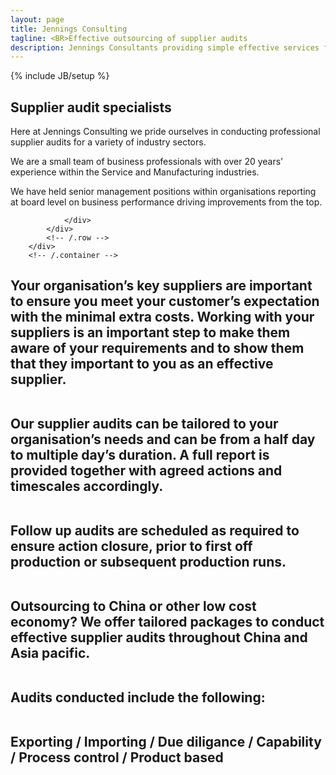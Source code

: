 ```yaml
---
layout: page
title: Jennings Consulting
tagline: <BR>Effective outsourcing of supplier audits
description: Jennings Consultants providing simple effective services for your organisation's needs
---
```

{% include JB/setup %}

<section id="about" class="about">
        <div class="container">
            <div class="row">
                <div class="col-lg-12 text-center">
                    <h2>Supplier audit specialists</h2>
                    <p class="lead">Here at Jennings Consulting we pride ourselves in conducting professional supplier audits for a variety of industry sectors. 

We are a small team of business professionals with over 20 years’ experience within the Service and Manufacturing industries.

We have held senior management positions within organisations reporting at board level on business performance driving improvements from the top.

                </div>
            </div>
            <!-- /.row -->
        </div>
        <!-- /.container -->
</section>



<section id="services" class="services">
  <div markdown="1">

<H2>Your organisation’s key suppliers are important to ensure you meet your customer’s expectation with the minimal extra costs.  Working with your suppliers is an important step to make them aware of your requirements and to show them that they important to you as an effective supplier.  <BR><BR>

Our supplier audits can be tailored to your organisation’s needs and can be from a half day to multiple day’s duration.  A full report is provided together with agreed actions and timescales accordingly.  <BR><BR>

Follow up audits are scheduled as required to ensure action closure, prior to first off production or subsequent production runs.<BR><BR>

Outsourcing to China or other low cost economy?  We offer tailored packages to conduct effective supplier audits throughout China and Asia pacific.<BR><BR>

Audits conducted include the following:<BR><BR>

Exporting / Importing / Due diligance / Capability / Process control / Product based
</H2>


  </div>
</section>

